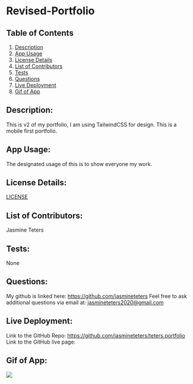# Revised-Portfolio

## Table of Contents

1. [Description](##Description)
2. [App Usage](##App-Usage)
3. [License Details](##License-Details)
4. [List of Contributors](##List-of-Contributors)
5. [Tests](##Tests)
7. [Questions](##Questions)
8. [Live Deployment](##Live-Deployment)
9. [Gif of App](##Gif-of-App)

## Description:

This is v2 of my portfolio, I am using TailwindCSS for design. This is a mobile first portfolio.

## App Usage:

The designated usage of this is to show everyone my work.

## License Details:

[LICENSE](https://github.com/jasmineteters/teters.portfolio/blob/master/LICENSE)

## List of Contributors:

Jasmine Teters

## Tests:

None

## Questions:

My github is linked here: https://github.com/jasmineteters
Feel free to ask additional questions via email at:
jasmineteters2020@gmail.com

## Live Deployment:

Link to the GitHub Repo: https://github.com/jasmineteters/teters.portfolio
Link to the GitHub live page: 

## Gif of App:

![](/assets/portfolio.gif)
